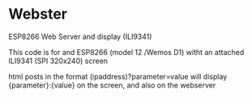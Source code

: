 # Webster
ESP8266 Web Server and display (ILI9341)

This code is for  and ESP8266 (model 12 /Wemos D1)  witht an attached ILI9341 (SPI 320x240) screen

html posts in the format (ipaddress)?parameter=value   will display {parameter}:{value} on the screen, and also on the webserver